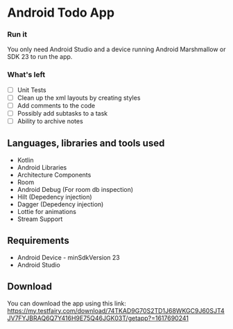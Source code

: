 # Android Todo App

### Run it
You only need Android Studio and a device running Android Marshmallow or SDK 23 to run the app.

### What's left

- [ ] Unit Tests
- [ ] Clean up the xml layouts by creating styles
- [ ] Add comments to the code
- [ ] Possibly add subtasks to a task
- [ ] Ability to archive notes

## Languages, libraries and tools used

* Kotlin
* Android Libraries
* Architecture Components
* Room
* Android Debug (For room db inspection)
* Hilt (Depedency injection)
* Dagger (Depedency injection)
* Lottie for animations
* Stream Support

## Requirements

* Android Device - minSdkVersion 23
* Android Studio

## Download

You can download the app using this link: https://my.testfairy.com/download/74TKAD9G70S2TD1J68WKGC9J60SJT4JV7FYJBRAQ6Q7Y416H9E75Q46JGK03T/getapp?=1617690241
